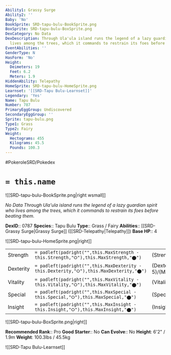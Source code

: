 ```yaml
---
Ability1: Grassy Surge
Ability2: ''
Baby: 'No'
BookSprite: SRD-tapu-bulu-BookSprite.png
BoxSprite: SRD-tapu-bulu-BoxSprite.png
DexCategory: No Data
DexDescription: Through Ula'ula island runs the legend of a lazy guardian spirit who
  lives among the trees, which it commands to restrain its foes before beating them.
EventAbilities: ''
GenderType: N
HasForm: 'No'
Height:
  Deimeters: 19
  Feet: 6.2
  Meters: 1.9
HiddenAbility: Telepathy
HomeSprite: SRD-tapu-bulu-HomeSprite.png
Learnset: '[[SRD-Tapu Bulu-Learnset]]'
Legendary: 'Yes'
Name: Tapu Bulu
Number: 787
PrimaryEggGroup: Undiscovered
SecondaryEggGroup: ''
Sprite: tapu-bulu.png
Type1: Grass
Type2: Fairy
Weight:
  Hectograms: 455
  Kilograms: 45.5
  Pounds: 100.3
---
```


#PokeroleSRD/Pokedex

# `= this.name`

![[SRD-tapu-bulu-BookSprite.png|right wsmall]]

*No Data*
*Through Ula'ula island runs the legend of a lazy guardian spirit who lives among the trees, which it commands to restrain its foes before beating them.*

**DexID**:: 0787
**Species**:: Tapu Bulu
**Type**:: Grass / Fairy
**Abilities**:: [[SRD-Grassy Surge|Grassy Surge]] ([[SRD-Telepathy|Telepathy]])
**Base HP**:: 4

![[SRD-tapu-bulu-HomeSprite.png|right]]

|           |                                                                                        |                                          |
| --------- | -------------------------------------------------------------------------------------- | ---------------------------------------- |
| Strength  | `= padleft(padright("",this.MaxStrength - this.Strength,"⭘"),this.MaxStrength,"⬤")`    | (Strength::7)/(MaxStrength::7)   |
| Dexterity | `= padleft(padright("",this.MaxDexterity - this.Dexterity,"⭘"),this.MaxDexterity,"⬤")` | (Dexterity:: 5)/(MaxDexterity::5) |
| Vitality  | `= padleft(padright("",this.MaxVitality - this.Vitality,"⭘"),this.MaxVitality,"⬤")`    | (Vitality::6)/(MaxVitality::6)   |
| Special   | `= padleft(padright("",this.MaxSpecial - this.Special,"⭘"),this.MaxSpecial,"⬤")`       | (Special::5)/(MaxSpecial::5)     |
| Insight   | `= padleft(padright("",this.MaxInsight - this.Insight,"⭘"),this.MaxInsight,"⬤")`       | (Insight::6)/(MaxInsight::6)     |

![[SRD-tapu-bulu-BoxSprite.png|right]]

**Recommended Rank**:: Pro
**Good Starter**:: No
**Can Evolve**:: No
**Height**: 6'2" / 1.9m
**Weight**: 100.3lbs / 45.5kg

![[SRD-Tapu Bulu-Learnset]]